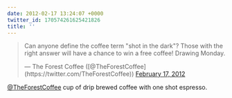 ```yaml
---
date: 2012-02-17 13:24:07 +0000
twitter_id: 170574261625421826
title: ''
---
```


<blockquote class="twitter-tweet"><p lang="en" dir="ltr">Can anyone define the coffee term &quot;shot in the dark&quot;? Those with the right answer will have a chance to win a free coffee! Drawing Monday.</p>&mdash; The Forest Coffee ([@TheForestCoffee](https://twitter.com/TheForestCoffee)) <a href="https://twitter.com/TheForestCoffee/status/170552097387978753?ref_src=twsrc%5Etfw">February 17, 2012</a></blockquote>
<script async src="https://platform.twitter.com/widgets.js" charset="utf-8"></script>

[@TheForestCoffee](https://twitter.com/TheForestCoffee) cup of drip brewed coffee with one shot espresso.
